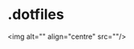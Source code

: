 # .dotfiles
<img alt="" align="centre" src="<img alt="" align="right" src="https://badges.pufler.dev/visits/owl4ce/dotfiles?style=flat-square&label=&color=000000&logo=github&logoColor=white&labelColor=000000"/>"/>
